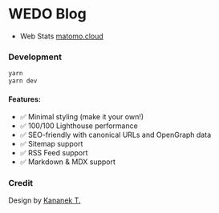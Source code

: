 # WEDO Blog

- Web Stats [matomo.cloud](https://scg-wedo.matomo.cloud/)


### Development

```bash
yarn
yarn dev
```

#### Features:

- ✅ Minimal styling (make it your own!)
- ✅ 100/100 Lighthouse performance
- ✅ SEO-friendly with canonical URLs and OpenGraph data
- ✅ Sitemap support
- ✅ RSS Feed support
- ✅ Markdown & MDX support

### Credit

Design by [Kananek T.](https://github.com/dvgamerr/)
